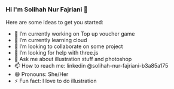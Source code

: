 ### Hi I'm Solihah Nur Fajriani 👋


Here are some ideas to get you started:

- 🔭 I’m currently working on Top up voucher game
- 🌱 I’m currently learning cloud
- 👯 I’m looking to collaborate on some project
- 🤔 I’m looking for help with three.js
- 💬 Ask me about illustration stuff and photoshop
- 📫 How to reach me: linkedin @solihah-nur-fajriani-b3a85a175
- 😄 Pronouns: She/Her
- ⚡ Fun fact: I love to do illustration

